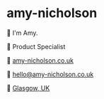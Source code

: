 # amy-nicholson

:wave: I'm Amy.

:memo: Product Specialist

:link: [amy-nicholson.co.uk](https://amy-nicholson.co.uk)

:email: [hello@amy-nicholson.co.uk](mailto:hello@amy-nicholson.co.uk)

:round_pushpin: [Glasgow, UK](https://maps.app.goo.gl/tFeVNcBn823Fy1Bs5)

